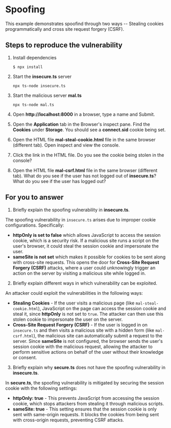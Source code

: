 # Spoofing

This example demonstrates spoofind through two ways -- Stealing cookies programmatically and cross site request forgery (CSRF).

## Steps to reproduce the vulnerability

1. Install dependencies

    `$ npx install`

2. Start the **insecure.ts** server

    `npx ts-node insecure.ts`

3. Start the malicious server **mal.ts**

    `npx ts-node mal.ts`

4. Open __http://localhost:8000__ in a browser, type a name and Submit.

5. Open the __Application__ tab in the Browser's inspect pane. Find the __Cookies__ under __Storage__. You should see a __connect.sid__ cookie being set.

6. Open the HTML file __mal-steal-cookie.html__ file in the same browser (different tab). Open inspect and view the console.

7. Click the link in the HTML file. Do you see the cookie being stolen in the console?

8. Open the HTML file __mal-csrf.html__ file in the same browser (different tab). What do you see if the user has not logged out of **insecure.ts**? What do you see if the user has logged out? 


## For you to answer

1. Briefly explain the spoofing vulnerability in **insecure.ts**.

The spoofing vulnerability in `insecure.ts` arises due to improper cookie configurations. Specifically:

- **httpOnly is set to false** which allows JavaScript to access the session cookie, which is a security risk. If a malicious site runs a script on the user's browser, it could steal the session cookie and impersonate the user.
- **sameSite is not set** which makes it possible for cookies to be sent along with cross-site requests. This opens the door for **Cross-Site Request Forgery (CSRF)** attacks, where a user could unknowingly trigger an action on the server by visiting a malicious site while logged in.

2. Briefly explain different ways in which vulnerability can be exploited.

An attacker could exploit the vulnerabilities in the following ways:
- **Stealing Cookies** - If the user visits a malicious page (like `mal-steal-cookie.html`), JavaScript on the page can access the session cookie and steal it, since **httpOnly** is not set to `true`. The attacker can then use this stolen cookie to impersonate the user on the server.
- **Cross-Site Request Forgery (CSRF)** - If the user is logged in on `insecure.ts` and then visits a malicious site with a hidden form (like `mal-csrf.html`), the malicious site can automatically submit a request to the server. Since **sameSite** is not configured, the browser sends the user's session cookie with the malicious request, allowing the attacker to perform sensitive actions on behalf of the user without their knowledge or consent.

3. Briefly explain why **secure.ts** does not have the spoofing vulnerability in **insecure.ts**.

In **secure.ts**, the spoofing vulnerability is mitigated by securing the session cookie with the following settings:
- **httpOnly: true** - This prevents JavaScript from accessing the session cookie, which stops attackers from stealing it through malicious scripts.
- **sameSite: true** - This setting ensures that the session cookie is only sent with same-origin requests. It blocks the cookies from being sent with cross-origin requests, preventing CSRF attacks.